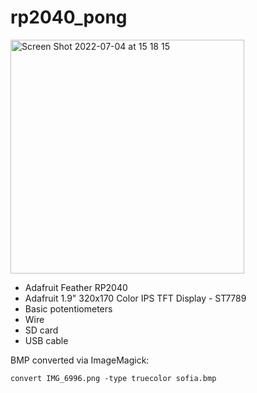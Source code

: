 # rp2040_pong

<img width="374" alt="Screen Shot 2022-07-04 at 15 18 15" src="https://user-images.githubusercontent.com/56702533/177208104-c7e5cad8-01e2-4a63-9b5a-0ac2de6c3a69.png">

* Adafruit Feather RP2040
* Adafruit 1.9" 320x170 Color IPS TFT Display - ST7789
* Basic potentiometers
* Wire
* SD card
* USB cable


BMP converted via ImageMagick:
```
convert IMG_6996.png -type truecolor sofia.bmp
```
